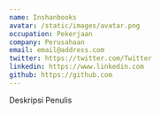 ```yaml
---
name: Inshanbooks
avatar: /static/images/avatar.png
occupation: Pekerjaan
company: Perusahaan
email: email@address.com
twitter: https://twitter.com/Twitter
linkedin: https://www.linkedin.com
github: https://github.com
---
```


Deskripsi Penulis
